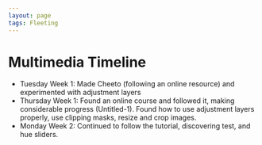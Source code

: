 ```yaml
---
layout: page
tags: Fleeting 
---
```


# Multimedia Timeline

- Tuesday Week 1: Made Cheeto (following an online resource) and experimented with adjustment layers
- Thursday Week 1: Found an online course and followed it, making considerable progress (Untitled-1). Found how to use adjustment layers properly, use clipping masks, resize and crop images.
- Monday Week 2: Continued to follow the tutorial, discovering test, and hue sliders.